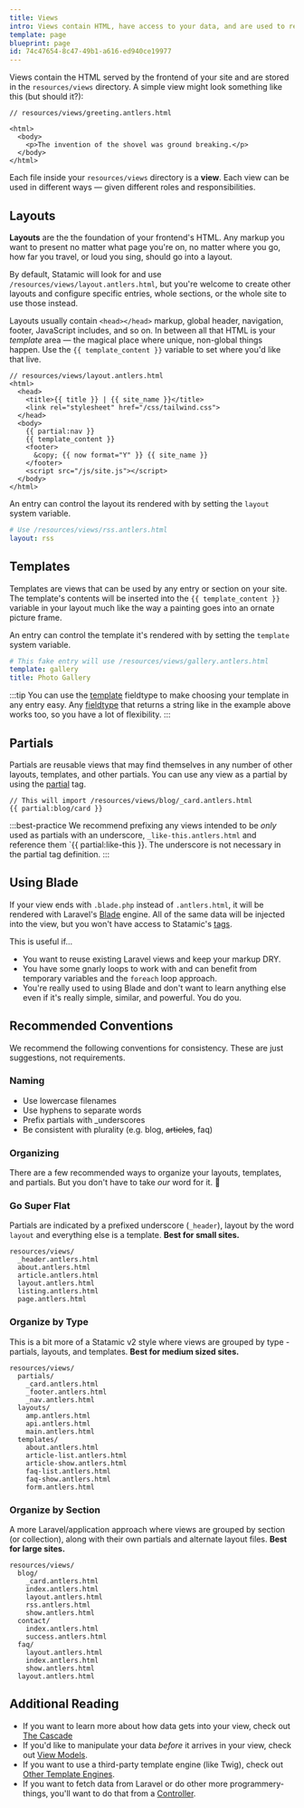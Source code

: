 ```yaml
---
title: Views
intro: Views contain HTML, have access to your data, and are used to render the front-end of your site. Layouts, templates, and partials are all different types of views.
template: page
blueprint: page
id: 74c47654-8c47-49b1-a616-ed940ce19977
---
```

Views contain the HTML served by the frontend of your site and are stored in the `resources/views` directory. A simple view might look something like this (but should it?):

```
// resources/views/greeting.antlers.html

<html>
  <body>
    <p>The invention of the shovel was ground breaking.</p>
  </body>
</html>
```

Each file inside your `resources/views` directory is a **view**. Each view can be used in different ways — given different roles and responsibilities.

## Layouts

**Layouts** are the the foundation of your frontend's HTML. Any markup you want to present no matter what page you're on, no matter where you go, how far you travel, or loud you sing, should go into a layout.

By default, Statamic will look for and use `/resources/views/layout.antlers.html`, but you're welcome to create other layouts and configure specific entries, whole sections, or the whole site to use those instead.

Layouts usually contain `<head></head>` markup, global header, navigation, footer, JavaScript includes, and so on. In between all that HTML is your _template_ area — the magical place where unique, non-global things happen. Use the `{{ template_content }}` variable to set where you'd like that live.

```
// resources/views/layout.antlers.html
<html>
  <head>
    <title>{{ title }} | {{ site_name }}</title>
    <link rel="stylesheet" href="/css/tailwind.css">
  </head>
  <body>
    {{ partial:nav }}
    {{ template_content }}
    <footer>
      &copy; {{ now format="Y" }} {{ site_name }}
    </footer>
    <script src="/js/site.js"></script>
  </body>
</html>
```

An entry can control the layout its rendered with by setting the `layout` system variable.

``` yaml
# Use /resources/views/rss.antlers.html
layout: rss
```

## Templates

Templates are views that can be used by any entry or section on your site. The template's contents will be inserted into the `{{ template_content }}` variable in your layout much like the way a painting goes into an ornate picture frame.

An entry can control the template it's rendered with by setting the `template` system variable.

``` yaml
# This fake entry will use /resources/views/gallery.antlers.html
template: gallery
title: Photo Gallery
```

:::tip
You can use the [template](/fieldtypes/template) fieldtype to make choosing your template in any entry easy. Any [fieldtype](/fieldtypes) that returns a string like in the example above works too, so you have a lot of flexibility.
:::

## Partials

Partials are reusable views that may find themselves in any number of other layouts, templates, and other partials. You can use any view as a partial by using the [partial](/tags/partial) tag.

```
// This will import /resources/views/blog/_card.antlers.html
{{ partial:blog/card }}
```

:::best-practice
We recommend prefixing any views intended to be _only_ used as partials with an underscore, `_like-this.antlers.html` and reference them `{{ partial:like-this }}. The underscore is not necessary in the partial tag definition.
:::


## Using Blade

If your view ends with `.blade.php` instead of `.antlers.html`, it will be rendered with Laravel's [Blade](https://laravel.com/docs/blade) engine. All of the same data will be injected into the view, but you won't have access to Statamic's [tags](/tags).

This is useful if...

- You want to reuse existing Laravel views and keep your markup DRY.
- You have some gnarly loops to work with and can benefit from temporary variables and the `foreach` loop approach.
- You're really used to using Blade and don't want to learn anything else even if it's really simple, similar, and powerful. You do you.


## Recommended Conventions

We recommend the following conventions for consistency. These are just suggestions, not requirements.

### Naming

- Use lowercase filenames
- Use hyphens to separate words
- Prefix partials with _underscores
- Be consistent with plurality (e.g. blog, <strike>articles</strike>, faq)

### Organizing

There are a few recommended ways to organize your layouts, templates, and partials. But you don't have to take _our_ word for it. 🌈

### Go Super Flat

Partials are indicated by a prefixed underscore (`_header`), layout by the word `layout` and everything else is a template. **Best for small sites.**

``` files theme:serendipity-light
resources/views/
  _header.antlers.html
  about.antlers.html
  article.antlers.html
  layout.antlers.html
  listing.antlers.html
  page.antlers.html
```

### Organize by Type

This is a bit more of a Statamic v2 style where views are grouped by type - partials, layouts, and templates. **Best for medium sized sites.**

``` files theme:serendipity-light
resources/views/
  partials/
    _card.antlers.html
    _footer.antlers.html
    _nav.antlers.html
  layouts/
    amp.antlers.html
    api.antlers.html
    main.antlers.html
  templates/
    about.antlers.html
    article-list.antlers.html
    article-show.antlers.html
    faq-list.antlers.html
    faq-show.antlers.html
    form.antlers.html
```

### Organize by Section

A more Laravel/application approach where views are grouped by section (or collection), along with their own partials and alternate layout files. **Best for large sites.**

``` files theme:serendipity-light
resources/views/
  blog/
    _card.antlers.html
    index.antlers.html
    layout.antlers.html
    rss.antlers.html
    show.antlers.html
  contact/
    index.antlers.html
    success.antlers.html
  faq/
    layout.antlers.html
    index.antlers.html
    show.antlers.html
  layout.antlers.html
```

## Additional Reading

- If you want to learn more about how data gets into your view, check out [The Cascade](/cascade)
- If you'd like to manipulate your data _before_ it arrives in your view, check out [View Models](/view-models).
- If you want to use a third-party template engine (like Twig), check out [Other Template Engines](/template-engines).
- If you want to fetch data from Laravel or do other more programmery-things, you'll want to do that from a [Controller](/controllers).
